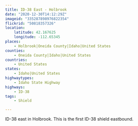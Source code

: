 ```yaml
---
title: ID-38 East - Holbrook
date: "2020-12-30T14:12:29Z"
imageid: "335287898976822354"
flickrid: "50818357326"
location:
    latitude: 42.167625
    longitude: -112.65345
places:
    - Holbrook|Oneida County|Idaho|United States
counties:
    - Oneida County|Idaho|United States
countries:
    - United States
states:
    - Idaho|United States
highwaytypes:
    - Idaho State Highway
highways:
    - ID-38
tags:
    - Shield

---
```

ID-38 east in Holbrook.  This is the first ID-38 shield eastbound.